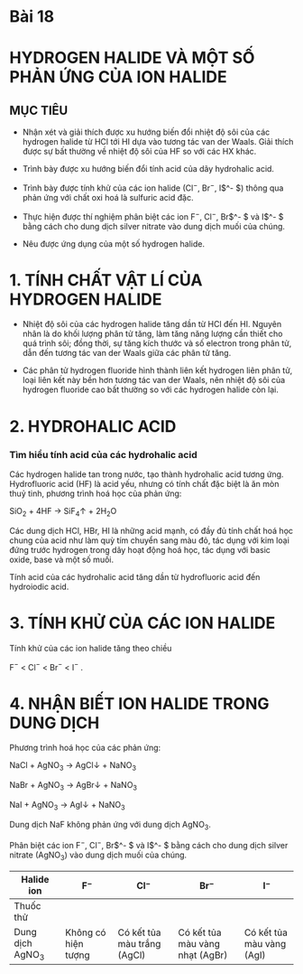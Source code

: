 # Bài 18

# HYDROGEN HALIDE VÀ MỘT SỐ PHẢN ỨNG CỦA ION HALIDE

## MỤC TIÊU

- Nhận xét và giải thích được xu hướng biến đổi nhiệt độ sôi của các hydrogen halide từ HCl tới HI dựa vào tương tác van der Waals. Giải thích được sự bất thường về nhiệt độ sôi của HF so với các HX khác.

- Trình bày được xu hướng biến đổi tính acid của dãy hydrohalic acid.

- Trình bày được tính khử của các ion halide (Cl$^-$, Br$^-$, I$^- $) thông qua phản ứng với chất oxi hoá là sulfuric acid đặc.

- Thực hiện được thí nghiệm phân biệt các ion F$^-$, Cl$^-$, Br$^- $ và I$^- $ bằng cách cho dung dịch silver nitrate vào dung dịch muối của chúng.

- Nêu được ứng dụng của một số hydrogen halide.

# 1. TÍNH CHẤT VẬT LÍ CỦA HYDROGEN HALIDE

- Nhiệt độ sôi của các hydrogen halide tăng dần từ HCl đến HI. Nguyên nhân là do khối lượng phân tử tăng, làm tăng năng lượng cần thiết cho quá trình sôi; đồng thời, sự tăng kích thước và số electron trong phân tử, dẫn đến tương tác van der Waals giữa các phân tử tăng.

- Các phân tử hydrogen fluoride hình thành liên kết hydrogen liên phân tử, loại liên kết này bền hơn tương tác van der Waals, nên nhiệt độ sôi của hydrogen fluoride cao bất thường so với các hydrogen halide còn lại.

# 2. HYDROHALIC ACID

### Tìm hiểu tính acid của các hydrohalic acid

Các hydrogen halide tan trong nước, tạo thành hydrohalic acid tương ứng. Hydrofluoric acid (HF) là acid yếu, nhưng có tính chất đặc biệt là ăn mòn thuỷ tinh, phương trình hoá học của phản ứng:

SiO$_2$ + 4HF → SiF$_4$$\uparrow$ + 2H$_2$O

Các dung dịch HCl, HBr, HI là những acid mạnh, có đầy đủ tính chất hoá học chung của acid như làm quỳ tím chuyển sang màu đỏ, tác dụng với kim loại đứng trước hydrogen trong dãy hoạt động hoá học, tác dụng với basic oxide, base và một số muối.

Tính acid của các hydrohalic acid tăng dần từ hydrofluoric acid đến hydroiodic acid.

# 3. TÍNH KHỬ CỦA CÁC ION HALIDE

Tính khử của các ion halide tăng theo chiều

F$^-$ < Cl$^-$ < Br$^-$ < I$^-$ .

# 4. NHẬN BIẾT ION HALIDE TRONG DUNG DỊCH

Phương trình hoá học của các phản ứng:

NaCl + AgNO$_3$ → AgCl$\downarrow$ + NaNO$_3$

NaBr + AgNO$_3$ → AgBr$\downarrow$ + NaNO$_3$

NaI + AgNO$_3$ → AgI$\downarrow$ + NaNO$_3$

Dung dịch NaF không phản ứng với dung dịch AgNO$_3$.

Phân biệt các ion F$^-$, Cl$^-$, Br$^- $ và I$^- $ bằng cách cho dung dịch silver nitrate (AgNO$_3$) vào dung dịch muối của chúng.

| Halide ion | F$^-$ | Cl$^-$ | Br$^-$ | I$^-$ |
|---|---|---|---|---|
| Thuốc thử | | | | |
| Dung dịch AgNO$_3$ | Không có hiện tượng | Có kết tủa màu trắng (AgCl) | Có kết tủa màu vàng nhạt (AgBr) | Có kết tủa màu vàng (AgI) |
